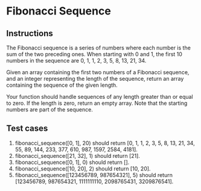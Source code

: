# Fibonacci Sequence

## Instructions

The Fibonacci sequence is a series of numbers where each number is the sum of the two preceding ones. When starting with 0 and 1, the first 10 numbers in the sequence are 0, 1, 1, 2, 3, 5, 8, 13, 21, 34.

Given an array containing the first two numbers of a Fibonacci sequence, and an integer representing the length of the sequence, return an array containing the sequence of the given length.

Your function should handle sequences of any length greater than or equal to zero.
If the length is zero, return an empty array.
Note that the starting numbers are part of the sequence.

## Test cases

1. fibonacci_sequence([0, 1], 20) should return [0, 1, 1, 2, 3, 5, 8, 13, 21, 34, 55, 89, 144, 233, 377, 610, 987, 1597, 2584, 4181].
2. fibonacci_sequence([21, 32], 1) should return [21].
3. fibonacci_sequence([0, 1], 0) should return [].
4. fibonacci_sequence([10, 20], 2) should return [10, 20].
5. fibonacci_sequence([123456789, 987654321], 5) should return [123456789, 987654321, 1111111110, 2098765431, 3209876541].
